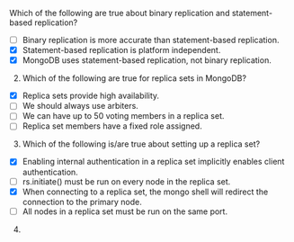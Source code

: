 Which of the following are true about binary replication and statement-based replication?
- [ ] Binary replication is more accurate than statement-based replication.
- [x] Statement-based replication is platform independent.
- [x] MongoDB uses statement-based replication, not binary replication.

2. Which of the following are true for replica sets in MongoDB?
- [x] Replica sets provide high availability.
- [ ] We should always use arbiters.
- [ ] We can have up to 50 voting members in a replica set.
- [ ] Replica set members have a fixed role assigned.

3. Which of the following is/are true about setting up a replica set?
- [x] Enabling internal authentication in a replica set implicitly enables client authentication.
- [ ] rs.initiate() must be run on every node in the replica set.
- [x] When connecting to a replica set, the mongo shell will redirect the connection to the primary node.
- [ ] All nodes in a replica set must be run on the same port.

4. 

